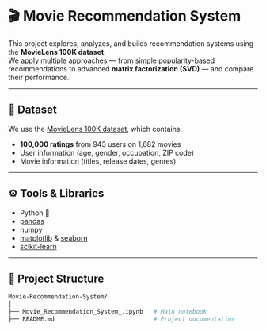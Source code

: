 # 🎬 Movie Recommendation System  

This project explores, analyzes, and builds recommendation systems using the **MovieLens 100K dataset**.  
We apply multiple approaches — from simple popularity-based recommendations to advanced **matrix factorization (SVD)** — and compare their performance.  

---

## 📂 Dataset  

We use the [MovieLens 100K dataset](https://grouplens.org/datasets/movielens/100k/), which contains:  
- **100,000 ratings** from 943 users on 1,682 movies  
- User information (age, gender, occupation, ZIP code)  
- Movie information (titles, release dates, genres)  

---

## ⚙️ Tools & Libraries  

- Python 🐍  
- [pandas](https://pandas.pydata.org/)  
- [numpy](https://numpy.org/)  
- [matplotlib](https://matplotlib.org/) & [seaborn](https://seaborn.pydata.org/)  
- [scikit-learn](https://scikit-learn.org/stable/)  

---

## 📑 Project Structure  

```bash
Movie-Recommendation-System/
│
├── Movie_Recommendation_System_.ipynb   # Main notebook
├── README.md                            # Project documentation
